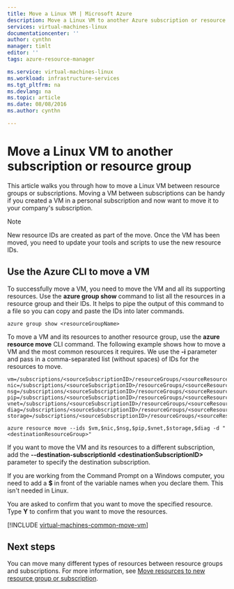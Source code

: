 ```yaml
---
title: Move a Linux VM | Microsoft Azure
description: Move a Linux VM to another Azure subscription or resource group in the Resource Manager deployment model.
services: virtual-machines-linux
documentationcenter: ''
author: cynthn
manager: timlt
editor: ''
tags: azure-resource-manager

ms.service: virtual-machines-linux
ms.workload: infrastructure-services
ms.tgt_pltfrm: na
ms.devlang: na
ms.topic: article
ms.date: 08/08/2016
ms.author: cynthn

---
```

# Move a Linux VM to another subscription or resource group
This article walks you through how to move a Linux VM between resource groups or subscriptions. Moving a VM between subscriptions can be handy if you created a VM in a personal subscription and now want to move it to your company's subscription.

> [!NOTE]
> New resource IDs are created as part of the move. Once the VM has been moved, you need to update your tools and scripts to use the new resource IDs. 
> 
> 

## Use the Azure CLI to move a VM
To successfully move a VM, you need to move the VM and all its supporting resources. Use the **azure group show** command to list all the resources in a resource group and their IDs. It helps to pipe the output of this command to a file so you can copy and paste the IDs into later commands.

    azure group show <resourceGroupName>

To move a VM and its resources to another resource group, use the **azure resource move** CLI command. The following example shows how to move a VM and the most common resources it requires. We use the **-i** parameter and pass in a comma-separated list (without spaces) of IDs for the resources to move.

    vm=/subscriptions/<sourceSubscriptionID>/resourceGroups/<sourceResourceGroup>/providers/Microsoft.Compute/virtualMachines/<vmName>
    nic=/subscriptions/<sourceSubscriptionID>/resourceGroups/<sourceResourceGroup>/providers/Microsoft.Network/networkInterfaces/<nicName>
    nsg=/subscriptions/<sourceSubscriptionID>/resourceGroups/<sourceResourceGroup>/providers/Microsoft.Network/networkSecurityGroups/<nsgName>
    pip=/subscriptions/<sourceSubscriptionID>/resourceGroups/<sourceResourceGroup>/providers/Microsoft.Network/publicIPAddresses/<publicIPName>
    vnet=/subscriptions/<sourceSubscriptionID>/resourceGroups/<sourceResourceGroup>/providers/Microsoft.Network/virtualNetworks/<vnetName>
    diag=/subscriptions/<sourceSubscriptionID>/resourceGroups/<sourceResourceGroup>/providers/Microsoft.Storage/storageAccounts/<diagnosticStorageAccountName>
    storage=/subscriptions/<sourceSubscriptionID>/resourceGroups/<sourceResourceGroup>/providers/Microsoft.Storage/storageAccounts/<storageAcountName>      

    azure resource move --ids $vm,$nic,$nsg,$pip,$vnet,$storage,$diag -d "<destinationResourceGroup>"

If you want to move the VM and its resources to a different subscription, add the **--destination-subscriptionId &#60;destinationSubscriptionID&#62;** parameter to specify the destination subscription.

If you are working from the Command Prompt on a Windows computer, you need to add a **$** in front of the variable names when you declare them. This isn't needed in Linux.

You are asked to confirm that you want to move the specified resource. Type **Y** to confirm that you want to move the resources.

[!INCLUDE [virtual-machines-common-move-vm](../../includes/virtual-machines-common-move-vm.md)]

## Next steps
You can move many different types of resources between resource groups and subscriptions. For more information, see [Move resources to new resource group or subscription](../resource-group-move-resources.md).    

